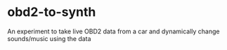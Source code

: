 # obd2-to-synth
An experiment to take live OBD2 data from a car and dynamically change sounds/music using the data
